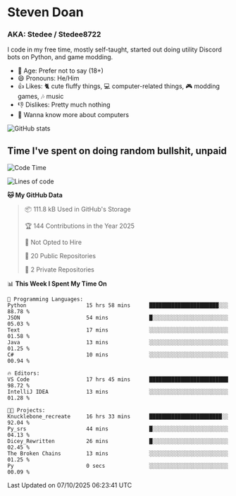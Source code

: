 # Steven Doan
### AKA: Stedee / Stedee8722
I code in my free time, mostly self-taught, started out doing utility Discord bots on Python, and game modding.

- 🤔 Age: Prefer not to say (18+)
- 😄 Pronouns: He/Him
- 👍 Likes: 🐈 cute fluffy things, 💻 computer-related things, 🎮 modding games, 🎶 music
- 👎 Dislikes: Pretty much nothing
- 🥹 Wanna know more about computers

![GitHub stats](https://github-readme-stats-iota-mocha-40.vercel.app/api?username=Stedee8722&show=prs_merged,prs_merged_percentage&show_icons=true&theme=transparent)

## Time I've spent on doing random bullshit, unpaid
<!--START_SECTION:Time I've spent on doing random bullshit, unpaid-->
![Code Time](http://img.shields.io/badge/Code%20Time-348%20hrs%2055%20mins-blue)

![Lines of code](https://img.shields.io/badge/From%20Hello%20World%20I%27ve%20Written-89.2%20thousand%20lines%20of%20code-blue)

**🐱 My GitHub Data** 

> 📦 111.8 kB Used in GitHub's Storage 
 > 
> 🏆 144 Contributions in the Year 2025
 > 
> 🚫 Not Opted to Hire
 > 
> 📜 20 Public Repositories 
 > 
> 🔑 2 Private Repositories 
 > 
📊 **This Week I Spent My Time On** 

```text
💬 Programming Languages: 
Python                   15 hrs 58 mins      ██████████████████████░░░   88.78 % 
JSON                     54 mins             █░░░░░░░░░░░░░░░░░░░░░░░░   05.03 % 
Text                     17 mins             ░░░░░░░░░░░░░░░░░░░░░░░░░   01.58 % 
Java                     13 mins             ░░░░░░░░░░░░░░░░░░░░░░░░░   01.25 % 
C#                       10 mins             ░░░░░░░░░░░░░░░░░░░░░░░░░   00.94 % 

🔥 Editors: 
VS Code                  17 hrs 45 mins      █████████████████████████   98.72 % 
IntelliJ IDEA            13 mins             ░░░░░░░░░░░░░░░░░░░░░░░░░   01.28 % 

🐱‍💻 Projects: 
Knucklebone_recreate     16 hrs 33 mins      ███████████████████████░░   92.04 % 
Py_srs                   44 mins             █░░░░░░░░░░░░░░░░░░░░░░░░   04.13 % 
Dicey_Rewritten          26 mins             █░░░░░░░░░░░░░░░░░░░░░░░░   02.45 % 
The Broken Chains        13 mins             ░░░░░░░░░░░░░░░░░░░░░░░░░   01.25 % 
Py                       0 secs              ░░░░░░░░░░░░░░░░░░░░░░░░░   00.09 % 
```


 Last Updated on 07/10/2025 06:23:41 UTC
<!--END_SECTION:Time I've spent on doing random bullshit, unpaid-->
